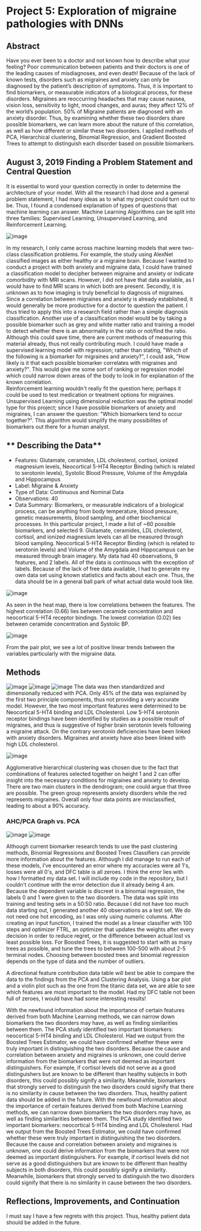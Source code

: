 # Project 5: Exploration of migraine pathologies with DNNs

## Abstract

Have you ever been to a doctor and not known how to describe what your feeling? Poor communication between patients and their doctors is one of the leading causes of misdiagnoses, and even death! Because of the lack of known tests, disorders such as migraines and anxiety can only be diagnosed by the patient’s description of symptoms. Thus, it is important to find biomarkers, or measurable indicators of a biological process, for these disorders. Migraines are reoccurring headaches that may cause nausea, vision loss, sensitivity to light, mood changes, and auras; they affect 12% of the world’s population. 50% of Migraine patients are diagnosed with an anxiety disorder. Thus, by examining whether these two disorders share possible biomarkers, we can learn more about the nature of this correlation, as well as how different or similar these two disorders. I applied methods of PCA, Hierarchical clustering, Binomial Regression, and Gradient Boosted Trees to attempt to distinguish each disorder based on possible biomarkers. 

## **August 3, 2019** Finding a Problem Statement and Central Question
It is essential to word your question correctly in order to determine the architecture of your model. With all the research I had done and a general problem statement, 
I had many ideas as to what my project could turn out to be. Thus, I found a condensed explanation of types of questions that machine learning can answer.
Machine Learning Algorithms can be split into three families: Supervised Learning, Unsupervised Learning, and Reinforcement Learning.

![image](https://user-images.githubusercontent.com/67920563/89221067-a486c200-d5a0-11ea-91ac-42478aa762b5.png)

In my research, I only came across machine learning models that were two-class classification problems. For example, the study using AlexNet classified images as either healthy
or a migraine brain. 
Because I wanted to conduct a project with both anxiety and migraine data, I could have trained a classification model to decipher between migraine and anxiety or indicate comorbidity with MRI scans. However, I did not have that data available, as I would have to find MRI scans in which both are present. Secondly, it is unknown as to how imaging is truly beneficial to diagnosis of
migraines. Since a correlation between migraines and anxiety is already established, it would generally be more productive for a doctor to question the patient.
I thus tried to apply this into a research field rather than a simple diagnosis classification. Another use of a classification model would be by taking a possible biomarker
such as grey and white matter ratio and training a model to detect whether there is an abnormality in the ratio or not/find the ratio. Although this could 
save time, there are current methods of measuring this material already, thus not really contributing much.
I could have made a supervised learning model with regression; rather than stating, "Which of the following is a biomarker for migraines and anxiety?", I could ask, 
"How likely is it that each possible biomarker correlates with migraines and anxiety?". This would give me some sort of ranking or regression model which could narrow down areas of the body to look 
in for explanation of the known correlation.  
Reinforcement learning wouldn't really fit the question here; perhaps it could be used to test medication or treatment options for migraines.
Unsupervised Learning using dimensional reduction was the optimal model type for this project; since I have possible biomarkers of anxiety and migraines, I can answer the question: 
"Which biomarkers tend to occur together?". This algorithm would simplify the many possibilites of biomarkers out there for a human analyst. 

## ** Describing the Data** 
- Features: Glutamate, ceramides, LDL cholesterol, cortisol, ionized magnesium levels, Neocortical 5-HT4 Receptor Binding (which is related to serotonin levels), Systolic Blood Pressure, Volume of the Amygdala and Hippocampus
- Label: Migraine & Anxiety
- Type of Data: Continuous and Nominal Data
- Observations: 40
- Data Summary:
Biomarkers, or measurable indicators of a biological process, can be anything from body temperature, blood pressure, genetic measurements, blood sampling, and other biochemical processes. In this particular project, I made a list of ~60 possible biomarkers, and selected 9. Glutamate, ceramides, LDL cholesterol, cortisol, and ionized magnesium levels can all be measured through blood sampling. Neocortical 5-HT4 Receptor Binding (which is related to serotonin levels) and Volume of the Amygdala and Hippocampus can be measured through brain imagery. My data had 40 observations, 9 features, and 2 labels. All of the data is continuous with the exception of labels. Because of the lack of free data available, I had to generate my own data set using known statistics and facts about each one. Thus, the data should be in a general ball park of what actual data would look like.

![image](https://user-images.githubusercontent.com/67920563/89733999-3f5f2080-da27-11ea-89dd-5569ad4999c9.png)

As seen in the heat map, there is low correlations between the features. The highest correlation (0.66) lies between ceramide concentration and neocortical 5-HT4 receptor bindings. The lowest correlation (0.02) lies between ceramide concentration and Systolic BP.

![image](https://user-images.githubusercontent.com/67920563/89734009-530a8700-da27-11ea-9311-b5969742df35.png)

From the pair plot, we see a lot of positive linear trends between the variables particularly with the migraine data.

## Methods

![image](https://user-images.githubusercontent.com/67920563/89734059-a2e94e00-da27-11ea-912f-984aaeca741d.png)
![image](https://user-images.githubusercontent.com/67920563/89734072-b4caf100-da27-11ea-8540-ce20ace8a35e.png)
![image](https://user-images.githubusercontent.com/67920563/89734296-47b85b00-da29-11ea-99fd-3ada86640e43.png)
The data was then standardized and dimensionally reduced with PCA. Only 45% of the data was explained by the first two principle components, thus not providing a very accurate model. However, the two most important features were determined to be Neocortical 5-HT4 binding and LDL Cholesterol. Low 5-HT4 serotonin receptor bindings have been identified by studies as a possible result of migraines, and thus is suggestive of higher brain serotonin levels following a migraine attack. On the contrary serotonin deficiencies have been linked with anxiety disorders. Migraines and anxiety have also been linked with high LDL cholesterol.


![image](https://user-images.githubusercontent.com/67920563/89734094-eb087080-da27-11ea-9eda-f7440e7f9b8c.png)

Agglomerative hierarchical clustering was chosen due to the fact that combinations of features selected together on height 1 and 2 can offer insight into the necessary conditions for migraines and anxiety to develop. There are two main clusters in the dendrogram; one could argue that three are possible. The green group represents anxiety disorders while the red represents migraines. Overall only four data points are misclassified, leading to about a 90% accuracy.

### AHC/PCA Graph vs. PCA
![image](https://user-images.githubusercontent.com/67920563/89734116-13906a80-da28-11ea-9b30-cb7d3a72347a.png)
![image](https://user-images.githubusercontent.com/67920563/89734119-18551e80-da28-11ea-82fa-efd2aedcd81c.png)

Although current biomarker research tends to use the past clustering methods, Binomial Regressions and Boosted Trees Classifiers can provide more information about the features. Although I did manage to run each of these models, I’ve encountered an error where my accuracies were all 1's, losses were all 0's, and DFC table is all zeroes. I think the error lies with how I formatted my data set. I will include my code in the repository, but I couldn't continue with the error detection due it already being 4 am.
Because the dependent variable is discreet in a binomial regression, the labels 0 and 1 were given to the two disorders. The data was split into training and testing sets in a 50:50 ratio. Because I did not have too much data starting out, I generated another 40 observations as a test set. We do not need one hot encoding, as I was only using numeric columns. After creating an input function, I trained the model as a linear classifier with 100 steps and optimizer FTRL, an optimizer that updates the weights after every decision in order to reduce regret, or the difference between actual lost vs least possible loss. For Boosted Trees, it is suggested to start with as many trees as possible, and tune the trees to between 100-500 with about 2-5 terminal nodes. Choosing between boosted trees and binomial regression depends on the type of data and the number of outliers.

A directional feature contribution data table will best be able to compare the data to the findings from the PCA and Clustering Analysis.
Using a bar plot and a violin plot such as the one from the titanic data set, we are able to see which features are most important to the model. Had my DFC table not been full of zeroes, I would have had some interesting results!


With the newfound information about the importance of certain features derived from both Machine Learning methods, we can narrow down biomarkers the two disorders may have, as well as finding similarities between them. The PCA study identified two important biomarkers: neocortical 5-HT4 binding and LDL Cholesterol. Had we output from the Boosted Trees Estimator, we could have confirmed whether these were truly important in distinguishing the two disorders. Because the cause and correlation between anxiety and migraines is unknown, one could derive information from the biomarkers that were not deemed as important distinguishers. For example, if cortisol levels did not serve as a good distinguishers but are known to be different than healthy subjects in both disorders, this could possibly signify a similarity. Meanwhile, biomarkers that strongly served to distinguish the two disorders could signify that there is no similarity in cause between the two disorders. Thus, healthy patient data should be added in the future.
With the newfound information about the importance of certain features derived from both Machine Learning methods, we can narrow down biomarkers the two disorders may have, as well as finding similarities between them. The PCA study identified two important biomarkers: neocortical 5-HT4 binding and LDL Cholesterol. Had we output from the Boosted Trees Estimator, we could have confirmed whether these were truly important in distinguishing the two disorders. Because the cause and correlation between anxiety and migraines is unknown, one could derive information from the biomarkers that were not deemed as important distinguishers. For example, if cortisol levels did not serve as a good distinguishers but are known to be different than healthy subjects in both disorders, this could possibly signify a similarity. Meanwhile, biomarkers that strongly served to distinguish the two disorders could signify that there is no similarity in cause between the two disorders.

## Reflections, Improvements, and Continuation 
I must say I have a few regrets with this project. 
Thus, healthy patient data should be added in the future.

